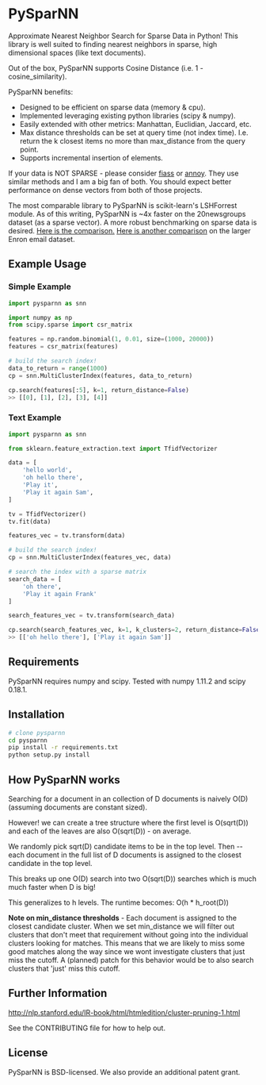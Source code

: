 # PySparNN
Approximate Nearest Neighbor Search for Sparse Data in Python! This library is well suited to finding nearest neighbors in sparse, high dimensional spaces (like text documents). 

Out of the box, PySparNN supports Cosine Distance (i.e. 1 - cosine_similarity).

PySparNN benefits:
 * Designed to be efficient on sparse data (memory & cpu).
 * Implemented leveraging existing python libraries (scipy & numpy).
 * Easily extended with other metrics: Manhattan, Euclidian, Jaccard, etc.
 * Max distance thresholds can be set at query time (not index time). I.e. return the k closest items no more than max_distance from the query point.
 * Supports incremental insertion of elements.

If your data is NOT SPARSE - please consider [fiass](https://github.com/facebookresearch/faiss) or [annoy](https://github.com/spotify/annoy). They use similar methods and I am a big fan of both. You should expect better performance on dense vectors from both of those projects.

The most comparable library to PySparNN is scikit-learn's LSHForrest module. As of this writing, PySparNN is ~4x faster on the 20newsgroups dataset (as a sparse vector). A more robust benchmarking on sparse data is desired. [Here is the comparison.](https://github.com/facebookresearch/pysparnn/blob/master/examples/sparse_search_comparison.ipynb) [Here is another comparison](https://github.com/facebookresearch/pysparnn/blob/master/examples/enron.ipynb) on the larger Enron email dataset.


## Example Usage
### Simple Example
```python
import pysparnn as snn

import numpy as np
from scipy.sparse import csr_matrix

features = np.random.binomial(1, 0.01, size=(1000, 20000))
features = csr_matrix(features)

# build the search index!
data_to_return = range(1000)
cp = snn.MultiClusterIndex(features, data_to_return)

cp.search(features[:5], k=1, return_distance=False)
>> [[0], [1], [2], [3], [4]]
```
### Text Example
```python
import pysparnn as snn

from sklearn.feature_extraction.text import TfidfVectorizer

data = [
    'hello world',
    'oh hello there',
    'Play it',
    'Play it again Sam',
]    

tv = TfidfVectorizer()
tv.fit(data)

features_vec = tv.transform(data)

# build the search index!
cp = snn.MultiClusterIndex(features_vec, data)

# search the index with a sparse matrix
search_data = [
    'oh there',
    'Play it again Frank'
]

search_features_vec = tv.transform(search_data)

cp.search(search_features_vec, k=1, k_clusters=2, return_distance=False)
>> [['oh hello there'], ['Play it again Sam']]

```

## Requirements
PySparNN requires numpy and scipy. Tested with numpy 1.11.2 and scipy 0.18.1.

## Installation
```bash
# clone pysparnn
cd pysparnn 
pip install -r requirements.txt 
python setup.py install
```

## How PySparNN works
Searching for a document in an collection of D documents is naively O(D) (assuming documents are constant sized). 

However! we can create a tree structure where the first level is O(sqrt(D)) and each of the leaves are also O(sqrt(D)) - on average.

We randomly pick sqrt(D) candidate items to be in the top level. Then -- each document in the full list of D documents is assigned to the closest candidate in the top level.

This breaks up one O(D) search into two O(sqrt(D)) searches which is much much faster when D is big!

This generalizes to h levels. The runtime becomes:
    O(h * h_root(D))

**Note on min_distance thresholds** - Each document is assigned to the closest candidate cluster. When we set min_distance we will filter out clusters that don't meet that requirement without going into the individual clusters looking for matches. This means that we are likely to miss some good matches along the way since we wont investigate clusters that just miss the cutoff. A (planned) patch for this behavior would be to also search clusters that 'just' miss this cutoff. 

## Further Information
http://nlp.stanford.edu/IR-book/html/htmledition/cluster-pruning-1.html

See the CONTRIBUTING file for how to help out.

## License
PySparNN is BSD-licensed. We also provide an additional patent grant.
